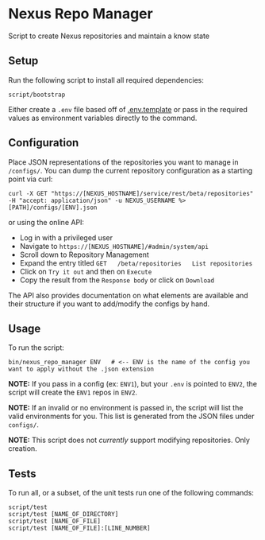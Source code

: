 # Nexus Repo Manager
Script to create Nexus repositories and maintain a know state


## Setup
Run the following script to install all required dependencies:
```
script/bootstrap
```

Either create a `.env` file based off of [.env.template](.env.template) or pass in the required values as environment variables directly to the command.


## Configuration
Place JSON representations of the repositories you want to manage in `/configs/`. You can dump the current repository configuration as a starting point via curl:
```
curl -X GET "https://[NEXUS_HOSTNAME]/service/rest/beta/repositories" -H "accept: application/json" -u NEXUS_USERNAME %> [PATH]/configs/[ENV].json
```

or using the online API:
- Log in with a privileged user
- Navigate to `https://[NEXUS_HOSTNAME]/#admin/system/api`
- Scroll down to Repository Management
- Expand the entry titled `GET   /beta​/repositories   List repositories`
- Click on `Try it out` and then on `Execute`
- Copy the result from the `Response body` or click on `Download`

The API also provides documentation on what elements are available and their structure if you want to add/modify the configs by hand.


## Usage
To run the script:
```
bin/nexus_repo_manager ENV   # <-- ENV is the name of the config you want to apply without the .json extension
```

**NOTE:** If you pass in a config (ex: `ENV1`), but your `.env` is pointed to `ENV2`, the script will create the `ENV1` repos in `ENV2`.

**NOTE:** If an invalid or no environment is passed in, the script will list the valid environments for you. This list is generated from the JSON files under `configs/`.

**NOTE:** This script does not _currently_ support modifying repositories. Only creation.


## Tests
To run all, or a subset, of the unit tests run one of the following commands:
```
script/test
script/test [NAME_OF_DIRECTORY]
script/test [NAME_OF_FILE]
script/test [NAME_OF_FILE]:[LINE_NUMBER]
```
